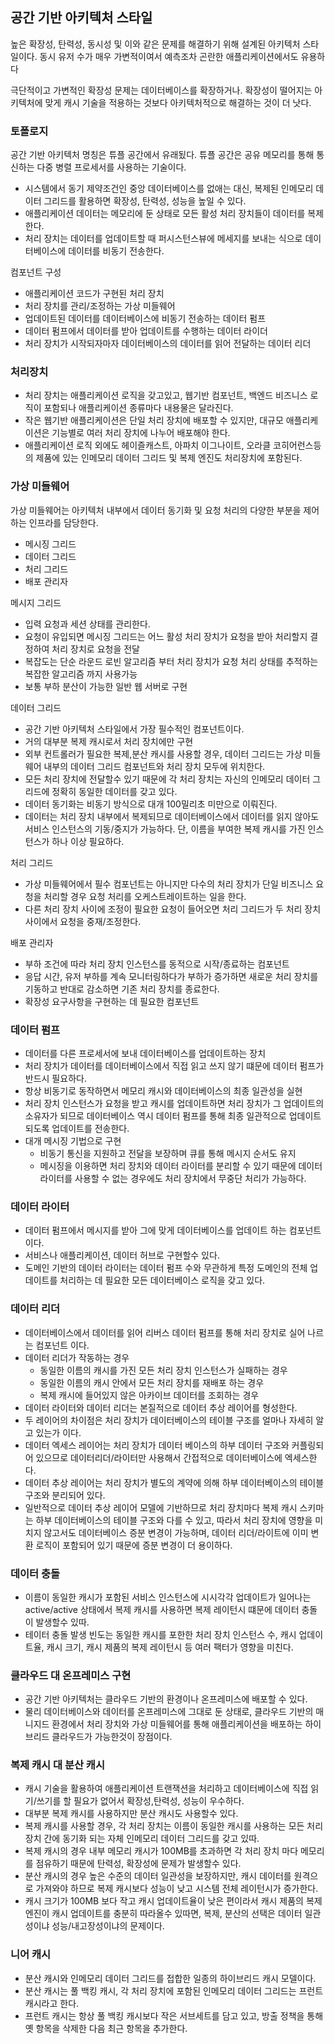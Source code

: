 ## 공간 기반 아키텍처 스타일

높은 확장성, 탄력성, 동시성 및 이와 같은 문제를 해결하기 위해 설계된 아키텍처 스타일이다.
동시 유저 수가 매우 가변적이여서 예측조차 곤란한 애플리케이션에서도 유용하다

극단적이고 가변적인 확장성 문제는 데이터베이스를 확장하거나. 확장성이 떨어지는 아키텍처에 맞게 캐시 기술을 적용하는 것보다 아키텍처적으로 해결하는 것이 더 낫다.

### 토폴로지

공간 기반 아키텍처 명칭은 튜플 공간에서 유래됬다.
튜플 공간은 공유 메모리를 통해 통신하는 다중 병렬 프로세서를 사용하는 기술이다.

- 시스템에서 동기 제약조건인 중앙 데이터베이스를 없애는 대신, 복제된 인메모리 데이터 그리드를 활용하면 확장성, 탄력성, 성능을 높일 수 있다.
- 애플리케이션 데이터는 메모리에 둔 상태로 모든 활성 처리 장치들이 데이터를 복제한다.
- 처리 장치는 데이터를 업데이트할 때 퍼시스턴스뷰에 메세지를 보내는 식으로 데이터베이스에 데이터를 비동기 전송한다.

컴포넌트 구성

- 애플리케이션 코드가 구현된 처리 장치
- 처리 장치를 관리/조정하는 가상 미들웨어
- 업데이트된 데이터를 데이터베이스에 비동기 전송하는 데이터 펌프
- 데이터 펌프에서 데이터를 받아 업데이트를 수행하는 데이터 라이더
- 처리 장치가 시작되자마자 데이터베이스의 데이터를 읽어 전달하는 데이터 리더

### 처리장치

- 처리 장치는 애플리케이션 로직을 갖고있고, 웹기반 컴포넌트, 백엔드 비즈니스 로직이 포함되나 애플리케이션 종류마다 내용물은 달라진다.
- 작은 웹기반 애플리케이션은 단일 처리 장치에 배포할 수 있지만, 대규모 애플리케이션은 기능별로 여러 처리 장치에 나누어 배포해야 한다.
- 애플리케이션 로직 외에도 헤이즐캐스트, 아파치 이그나이트, 오라클 코히어런스등의 제품에 있는 인메모리 데이터 그리드 및 복제 엔진도 처리장치에 포함된다.

### 가상 미들웨어

가상 미들웨어는 아키텍처 내부에서 데이터 동기화 및 요청 처리의 다양한 부분을 제어하는 인프라를 담당한다.

- 메시징 그리드
- 데이터 그리드
- 처리 그리드
- 배포 관리자

메시지 그리드

- 입력 요청과 세션 상태를 관리한다.
- 요청이 유입되면 메시징 그리드는 어느 활성 처리 장치가 요청을 받아 처리할지 결정하여 처리 장치로 요청을 전달
- 복잡도는 단순 라운드 로빈 알고리즘 부터 처리 장치가 요청 처리 상태를 추적하는 복잡한 알고리즘 까지 사용가능
- 보통 부하 분산이 가능한 일반 웹 서버로 구현

데이터 그리드

- 공간 기반 아키텍처 스타일에서 가장 필수적인 컴포넌트이다.
- 거의 대부분 복제 캐시로서 처리 장치에만 구현
- 외부 컨트롤러가 필요한 복제,분산 캐시를 사용할 경우, 데이터 그리드는 가상 미들웨어 내부의 데이터 그리드 컴포넌트와 처리 장치 모두에 위치한다.
- 모든 처리 장치에 전달할수 있기 때문에 각 처리 장치는 자신의 인메모리 데이터 그리드에 정확히 동일한 데이터를 갖고 있다.
- 데이터 동기화는 비동기 방식으로 대개 100밀리초 미만으로 이뤄진다.
- 데이터는 처리 장치 내부에서 복제되므로 데이터베이스에서 데이터를 읽지 않아도 서비스 인스턴스의 기동/중지가 가능하다. 단, 이름을 부여한 복제 캐시를 가진 인스턴스가 하나 이상 필요하다.

처리 그리드

- 가상 미들웨어에서 필수 컴포넌트는 아니지만 다수의 처리 장치가 단일 비즈니스 요청을 처리할 경우 요청 처리를 오케스트레이트하는 일을 한다.
- 다른 처리 장치 사이에 조정이 필요한 요청이 들어오면 처리 그리드가 두 처리 장치 사이에서 요청을 중재/조정한다.

배포 관리자

- 부하 조건에 따라 처리 장치 인스턴스를 동적으로 시작/종료하는 컴포넌트
- 응답 시간, 유저 부하를 계속 모니터링하다가 부하가 증가하면 새로운 처리 장치를 기동하고 반대로 감소하면 기존 처리 장치를 종료한다.
- 확장성 요구사항을 구현하는 데 필요한 컴포넌트

### 데이터 펌프

- 데이터를 다른 프로세서에 보내 데이터베이스를 업데이트하는 장치
- 처리 장치가 데이터를 데이터베이스에서 직접 읽고 쓰지 않기 떄문에 데이터 펌프가 반드시 필요하다.
- 항상 비동기로 동작하면서 메모리 캐시와 데이터베이스의 최종 일관성을 실현
- 처리 장치 인스턴스가 요청을 받고 캐시를 업데이트하면 처리 장치가 그 업데이트의 소유자가 되므로 데이터베이스 역시 데이터 펌프를 통해 최종 일관적으로 업데이트되도록 업데이트를 전송한다.
- 대개 메시징 기법으로 구현
  - 비동기 통신을 지원하고 전달을 보장하며 큐를 통해 메시지 순서도 유지
  - 메시징을 이용하면 처리 장치와 데이터 라이터를 분리할 수 있기 때문에 데이터 라이터를 사용할 수 없는 경우에도 처리 장치에서 무중단 처리가 가능하다.

### 데이터 라이터

- 데이터 펌프에서 메시지를 받아 그에 맞게 데이터베이스를 업데이트 하는 컴포넌트이다.
- 서비스나 애플리케이션, 데이터 허브로 구현할수 있다.
- 도메인 기반의 데이터 라이터는 데이터 펌프 수와 무관하게 특정 도메인의 전체 업데이트를 처리하는 데 필요한 모든 데이터베이스 로직을 갖고 있다.

### 데이터 리더

- 데이터베이스에서 데이터를 읽어 리버스 데이터 펌프를 통해 처리 장치로 실어 나르는 컴포넌트 이다.
- 데이터 리더가 작동하는 경우
  - 동일한 이름의 캐시를 가진 모든 처리 장치 인스턴스가 실패하는 경우
  - 동일한 이름의 캐시 안에서 모든 처리 장치를 재배포 하는 경우
  - 복제 캐시에 들어있지 않은 아카이브 데이터를 조회하는 경우
- 데이터 라이터와 데이터 리더는 본질적으로 데이터 추상 레이어를 형성한다.
- 두 레이어의 차이점은 처리 장치가 데이터베이스의 테이블 구조를 얼마나 자세히 알고 있는가 이다.
- 데이터 엑세스 레이어는 처리 장치가 데이터 베이스의 하부 데이터 구조와 커플링되어 있으므로 데이터리더/라이터만 사용해서 간접적으로 데이터베이스에 엑세스한다.
- 데이터 추상 레이어는 처리 장치가 별도의 계약에 의해 하부 데이터베이스의 테이블 구조와 분리되어 있다.
- 일반적으로 데이터 추상 레이어 모델에 기반하므로 처리 장치마다 복제 캐시 스키마는 하부 데이터베이스의 테이블 구조와 다를 수 있고, 따라서 처리 장치에 영향을 미치지 않고서도 데이터베이스 증분 변경이 가능하며, 데이터 리더/라이트에 이미 변환 로직이 포함되어 있기 때문에 증분 변경이 더 용이하다.

### 데이터 충돌

- 이름이 동일한 캐시가 포함된 서비스 인스턴스에 시시각각 업데이트가 일어나는 active/active 상태에서 복제 캐시를 사용하면 복제 레이턴시 떄문에 데이터 충돌이 발생할수 있따.
- 테이터 충돌 발생 빈도는 동일한 캐시를 포한한 처리 장치 인스턴스 수, 캐시 업데이트율, 캐시 크기, 캐시 제품의 복제 레이턴시 등 여러 팩터가 영향을 미친다.

### 클라우드 대 온프레미스 구현

- 공간 기반 아키텍처는 클라우드 기반의 환경이나 온프레미스에 배포할 수 있다.
- 물리 데이터베이스와 데이터를 온프레미스에 그대로 둔 상태로, 클라우드 기반의 매니지드 환경에서 처리 장치와 가상 미들웨어를 통해 애플리케이션을 배포하는 하이브리드 클라우드가 가능한것이 장점이다.

### 복제 캐시 대 분산 캐시

- 캐시 기술을 활용하여 애플리케이션 트랜잭션을 처리하고 데이터베이스에 직접 읽기/쓰기를 할 필요가 없어서 확장성,탄력성, 성능이 우수하다.
- 대부분 복제 캐시를 사용하지만 분산 캐시도 사용할수 있다.
- 복제 캐시를 사용할 경우, 각 처리 장치는 이름이 동일한 캐시를 사용하는 모든 처리 장치 간에 동기화 되는 자체 인메모리 데이터 그리드를 갖고 있따.
- 복제 캐시의 경우 내부 메모리 캐시가 100MB를 초과하면 각 처리 장치 마다 메모리를 점유하기 때문에 탄력성, 확장성에 문제가 발생할수 있다.
- 분산 캐시의 경우 높은 수준의 데이터 일관성을 보장하지만, 캐시 데이터를 원격으로 가져와야 하므로 복제 캐시보다 성능이 낮고 시스템 전체 레이턴시가 증가한다.
- 캐시 크기가 100MB 보다 작고 캐시 업데이트율이 낮은 편이라서 캐시 제품의 복제 엔진이 캐시 업데이트를 충분히 따라올수 있따면, 복제, 분산의 선택은 데이터 일관성이냐 성능/내고장성이냐의 문제이다.

### 니어 캐시

- 분산 캐시와 인메모리 데이터 그리드를 접합한 일종의 하이브리드 캐시 모델이다.
- 분산 캐시는 풀 백킹 캐시, 각 처리 장치에 포함된 인메모리 데이터 그리드는 프런트 캐시라고 한다.
- 프런트 캐시는 항상 풀 백킹 캐시보다 작은 서브세트를 담고 있고, 방출 정책을 통해 옛 항목을 삭제한 다음 최근 항목을 추가한다.
